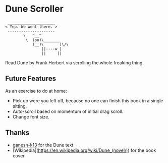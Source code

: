 # Dune Scroller

```
 _____________________
< Yep. We went there. >
 ---------------------
        \   ^__^
         \  (oo)\_______
            (__)\       )\/\
                ||----w |
                ||     ||
```

Read Dune by Frank Herbert via scrolling the whole freaking thing.

## Future Features

As an exercise to do at home:

- Pick up were you left off, because no one can finish this book in a single sitting.
- Auto-scroll based on momentum of initial drag scroll.
- Change font size.

## Thanks

- [ganesh-k13](https://github.com/ganesh-k13/shell/blob/master/test_search/www.glozman.com/TextPages/Frank%20Herbert%20-%20Dune.txt) for the Dune text
- [Wikipedia](https://en.wikipedia.org/wiki/Dune_(novel\)) for the book cover
